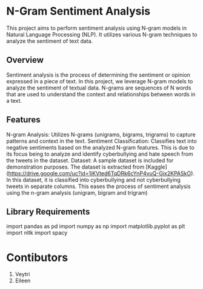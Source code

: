 # N-Gram Sentiment Analysis
This project aims to perform sentiment analysis using N-gram models in Natural Language Processing (NLP). It utilizes various N-gram techniques to analyze the sentiment of text data.

## Overview
Sentiment analysis is the process of determining the sentiment or opinion expressed in a piece of text. In this project, we leverage N-gram models to analyze the sentiment of textual data. N-grams are sequences of N words that are used to understand the context and relationships between words in a text.

## Features
N-gram Analysis: Utilizes N-grams (unigrams, bigrams, trigrams) to capture patterns and context in the text.
Sentiment Classification: Classifies text into negative sentiments based on the analyzed N-gram features. This is due to its focus being to analyze and identify cyberbullying and hate speech from the tweets in the dataset.
Dataset: A sample dataset is included for demonstration purposes. The dataset is extracted from [Kaggle] (https://drive.google.com/uc?id=1iKVted6TqDRk6cYnP4vuQ-Gix2KPASkO). In this dataset, it is classified into cyberbullying and not cyberbullying tweets in separate columns. This eases the process of sentiment analysis using the n-gram analysis (unigram, bigram and trigram)

## Library Requirements
import pandas as pd
import numpy as np
import matplotlib.pyplot as plt
import nltk
import spacy

# Contibutors
  1. Veytri
  2. Eileen
